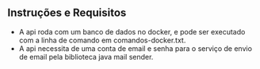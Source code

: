 ## Instruções e Requisitos

- A api roda com um banco de dados no docker, e pode ser executado com a linha de comando em comandos-docker.txt.
- A api necessita de uma conta de email e senha para o serviço de envio de email pela biblioteca java mail sender.